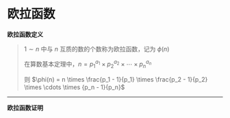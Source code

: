 # 欧拉函数

**欧拉函数定义**
> $1 \sim n$ 中与 $n$ 互质的数的个数称为欧拉函数，记为 $\phi(n)$
> 
> 在算数基本定理中，$n = p_1^{a_1} \times p_2^{a_2} \times \cdots \times p_n^{a_n}$
> 
> 则 $\phi(n) = n \times \frac{p_1 - 1}{p_1} \times \frac{p_2 - 1}{p_2} \times \cdots \times {p_n - 1}{p_n}$

---

**欧拉函数证明**
